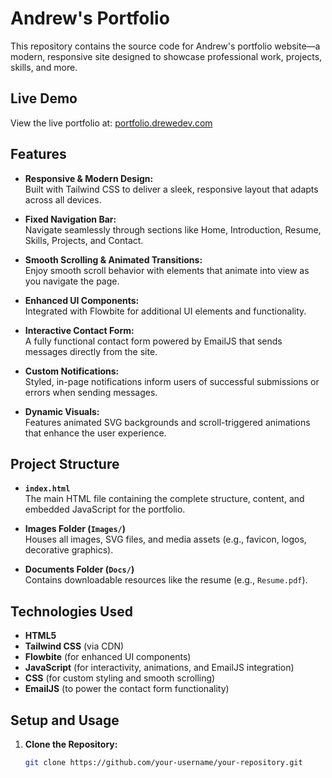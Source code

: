 # Andrew's Portfolio

This repository contains the source code for Andrew's portfolio website—a modern, responsive site designed to showcase professional work, projects, skills, and more.

## Live Demo

View the live portfolio at: [portfolio.drewedev.com](https://portfolio.drewedev.com)

## Features

- **Responsive & Modern Design:**  
  Built with Tailwind CSS to deliver a sleek, responsive layout that adapts across all devices.
  
- **Fixed Navigation Bar:**  
  Navigate seamlessly through sections like Home, Introduction, Resume, Skills, Projects, and Contact.
  
- **Smooth Scrolling & Animated Transitions:**  
  Enjoy smooth scroll behavior with elements that animate into view as you navigate the page.
  
- **Enhanced UI Components:**  
  Integrated with Flowbite for additional UI elements and functionality.
  
- **Interactive Contact Form:**  
  A fully functional contact form powered by EmailJS that sends messages directly from the site.
  
- **Custom Notifications:**  
  Styled, in-page notifications inform users of successful submissions or errors when sending messages.
  
- **Dynamic Visuals:**  
  Features animated SVG backgrounds and scroll-triggered animations that enhance the user experience.

## Project Structure

- **`index.html`**  
  The main HTML file containing the complete structure, content, and embedded JavaScript for the portfolio.

- **Images Folder (`Images/`)**  
  Houses all images, SVG files, and media assets (e.g., favicon, logos, decorative graphics).

- **Documents Folder (`Docs/`)**  
  Contains downloadable resources like the resume (e.g., `Resume.pdf`).

## Technologies Used

- **HTML5**
- **Tailwind CSS** (via CDN)
- **Flowbite** (for enhanced UI components)
- **JavaScript** (for interactivity, animations, and EmailJS integration)
- **CSS** (for custom styling and smooth scrolling)
- **EmailJS** (to power the contact form functionality)

## Setup and Usage

1. **Clone the Repository:**

   ```bash
   git clone https://github.com/your-username/your-repository.git
